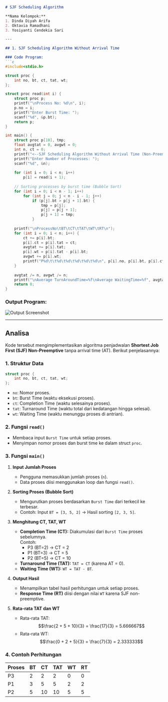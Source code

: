```markdown
# SJF Scheduling Algorithm

**Nama Kelompok:**  
1. Dinda Diyah Arifa  
2. Oktavia Ramadhani  
3. Yosiyanti Cendekia Sari  

---

## 1. SJF Scheduling Algorithm Without Arrival Time

### Code Program:
```c
#include<stdio.h>

struct proc {
    int no, bt, ct, tat, wt;
};

struct proc read(int i) {
    struct proc p;
    printf("\nProcess No: %d\n", i);
    p.no = i;
    printf("Enter Burst Time: ");
    scanf("%d", &p.bt);
    return p;
}

int main() {
    struct proc p[10], tmp;
    float avgtat = 0, avgwt = 0;
    int n, ct = 0;
    printf("<--SJF Scheduling Algorithm Without Arrival Time (Non-Preemptive)-->\n");
    printf("Enter Number of Processes: ");
    scanf("%d", &n);
    
    for (int i = 0; i < n; i++)
        p[i] = read(i + 1);
    
    // Sorting processes by burst time (Bubble Sort)
    for (int i = 0; i < n - 1; i++)
        for (int j = 0; j < n - i - 1; j++)
            if (p[j].bt > p[j + 1].bt) {
                tmp = p[j];
                p[j] = p[j + 1];
                p[j + 1] = tmp;
            }
    
    printf("\nProcessNo\tBT\tCT\tTAT\tWT\tRT\n");
    for (int i = 0; i < n; i++) {
        ct += p[i].bt;
        p[i].ct = p[i].tat = ct;
        avgtat += p[i].tat;
        p[i].wt = p[i].tat - p[i].bt;
        avgwt += p[i].wt;
        printf("P%d\t\t%d\t%d\t%d\t%d\t%d\n", p[i].no, p[i].bt, p[i].ct, p[i].tat, p[i].wt, p[i].wt);
    }
    
    avgtat /= n, avgwt /= n;
    printf("\nAverage TurnAroundTime=%f\nAverage WaitingTime=%f", avgtat, avgwt);
    return 0;
}
```

### Output Program:  
![Output Screenshot](media/image1.png)

---

## Analisa

Kode tersebut mengimplementasikan algoritma penjadwalan **Shortest Job First (SJF) Non-Preemptive** tanpa arrival time (AT). Berikut penjelasannya:

### 1. Struktur Data
```c
struct proc {
    int no, bt, ct, tat, wt;
};
```
- `no`: Nomor proses.  
- `bt`: Burst Time (waktu eksekusi proses).  
- `ct`: Completion Time (waktu selesainya proses).  
- `tat`: Turnaround Time (waktu total dari kedatangan hingga selesai).  
- `wt`: Waiting Time (waktu menunggu proses di antrian).  

### 2. Fungsi `read()`
- Membaca input `Burst Time` untuk setiap proses.  
- Menyimpan nomor proses dan burst time ke dalam struct `proc`.  

### 3. Fungsi `main()`
1. **Input Jumlah Proses**  
   - Pengguna memasukkan jumlah proses (`n`).  
   - Data proses diisi menggunakan loop dan fungsi `read()`.  

2. **Sorting Proses (Bubble Sort)**  
   - Mengurutkan proses berdasarkan `Burst Time` dari terkecil ke terbesar.  
   - Contoh: Input `BT = [3, 5, 2]` → Hasil sorting `[2, 3, 5]`.  

3. **Menghitung CT, TAT, WT**  
   - **Completion Time (CT):** Diakumulasi dari `Burst Time` proses sebelumnya.  
     Contoh:  
     - P3 (BT=2) → CT = 2  
     - P1 (BT=3) → CT = 5  
     - P2 (BT=5) → CT = 10  
   - **Turnaround Time (TAT):** `TAT = CT` (karena AT = 0).  
   - **Waiting Time (WT):** `WT = TAT - BT`.  

4. **Output Hasil**  
   - Menampilkan tabel hasil perhitungan untuk setiap proses.  
   - **Response Time (RT)** diisi dengan nilai `WT` karena SJF non-preemptive.  

5. **Rata-rata TAT dan WT**  
   - Rata-rata TAT:  
     $$\frac{2 + 5 + 10}{3} = \frac{17}{3} = 5.666667$$  
   - Rata-rata WT:  
     $$\frac{0 + 2 + 5}{3} = \frac{7}{3} = 2.333333$$  

### 4. Contoh Perhitungan
| Proses | BT | CT  | TAT | WT  | RT  |
|--------|----|-----|-----|-----|-----|
| P3     | 2  | 2   | 2   | 0   | 0   |
| P1     | 3  | 5   | 5   | 2   | 2   |
| P2     | 5  | 10  | 10  | 5   | 5   |
```
